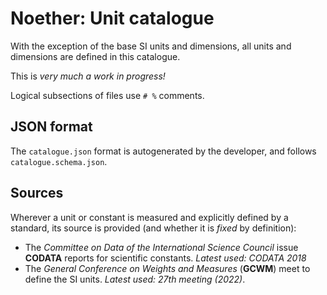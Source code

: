 # Noether: Unit catalogue
With the exception of the base SI units and dimensions, all units and dimensions are defined in this catalogue.

This is *very much a work in progress!*

Logical subsections of files use `# %` comments.

## JSON format
The `catalogue.json` format is autogenerated by the developer, and follows `catalogue.schema.json`.

## Sources

Wherever a unit or constant is measured and explicitly defined by a standard, its source is provided (and whether it is *fixed* by definition):

- The *Committee on Data of the International Science Council* issue **CODATA** reports for scientific constants. *Latest used: CODATA 2018*
- The *General Conference on Weights and Measures* (**GCWM**) meet to define the SI units. *Latest used: 27th meeting (2022)*.